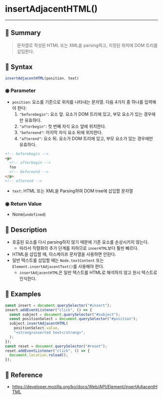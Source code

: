 # insertAdjacentHTML()
---
## 📌 Summary
> 문자열로 작성된 HTML 또는 XML을 parsing하고, 지정된 위치에 DOM 트리를 삽입한다.
## 📌 Syntax
```js
insertAdjacentHTML(position, text)
```
### ◉ Parameter
- `position`: 요소를 기준으로 위치를 나타내는 문자열. 다음 4가지 중 하나를 입력해야 한다:
	1. `"beforebegin"`: 요소 앞. 요소가 DOM 트리에 있고, 부모 요소가 있는 경우에만 유효하다.
	2. `"afterbegin"`: 첫 번째 자식 요소 앞에 위치한다.
	3. `"beforeend"`: 마지막 자식 요소 뒤에 위치한다.
	4. `"afterend"`: 요소 뒤. 요소가 DOM 트리에 있고, 부모 요소가 있는 경우에만 유효하다.
```html
<!-- beforebegin -->
<p>
  <!-- afterbegin -->
  foo
  <!-- beforeend -->
</p>
<!-- afterend -->
```
- `text`:  HTML 또는 XML을 Parsing하여 DOM tree에 삽입할 문자열

### ◉ Return Value
- None(`undefined`)
## 📌 Description
- 호출된 요소를 다시 parsing하지 않기 때문에 기존 요소를 손상시키지 않는다.
	- 따라서 직렬화의 추가 단계를 피하므로 `innerHTML`보다 훨씬 빠르다.
- HTML을 삽입할 때, 이스케이프 문자열을 사용하면 안된다.
- 일반 텍스트를 삽입할 때는 `Node.textContent` 또는 `Element.insertAdjacentText()`를 사용해야 한다.
	-  `insertAdjacentHTML`은 일반 텍스트를 HTML로 해석하지 않고 원시 텍스트로 인식한다.
## 📌 Examples
```js
const insert = document.querySelector("#insert");
insert.addEventListener("click", () => {
  const subject = document.querySelector("#subject");
  const positionSelect = document.querySelector("#position");
  subject.insertAdjacentHTML(
    positionSelect.value,
    "<strong>inserted text</strong>",
  );
});
const reset = document.querySelector("#reset");
reset.addEventListener("click", () => {
  document.location.reload();
});
```
## 📌 Reference
- https://developer.mozilla.org/ko/docs/Web/API/Element/insertAdjacentHTML
